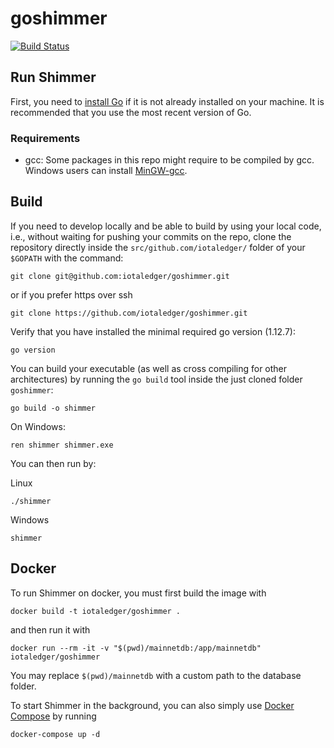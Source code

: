 # goshimmer

[![Build Status](https://travis-ci.org/iotaledger/goshimmer.svg?branch=master)](https://travis-ci.org/iotaledger/goshimmer)

## Run Shimmer

First, you need to [install Go](https://golang.org/doc/install) if it is not already installed on your machine. It is recommended that you use the most recent version of Go.

### Requirements

- gcc: Some packages in this repo might require to be compiled by gcc. Windows users can install [MinGW-gcc](http://tdm-gcc.tdragon.net/download). 


## Build

If you need to develop locally and be able to build by using your local code, i.e., without waiting for pushing your commits on the repo, clone the repository directly inside the `src/github.com/iotaledger/` folder of your `$GOPATH` with the command:

```
git clone git@github.com:iotaledger/goshimmer.git
```

or if you prefer https over ssh

```
git clone https://github.com/iotaledger/goshimmer.git
```

Verify that you have installed the minimal required go version (1.12.7):
```
go version
```

You can build your executable (as well as cross compiling for other architectures) by running the `go build` tool inside the just cloned folder `goshimmer`:

```
go build -o shimmer
```

On Windows:
```
ren shimmer shimmer.exe
```

You can then run by:

Linux
```
./shimmer
```

Windows
```
shimmer
```

## Docker

To run Shimmer on docker, you must first build the image with
```
docker build -t iotaledger/goshimmer .
```
and then run it with
```
docker run --rm -it -v "$(pwd)/mainnetdb:/app/mainnetdb" iotaledger/goshimmer
```
You may replace `$(pwd)/mainnetdb` with a custom path to the database folder.

To start Shimmer in the background, you can also simply use [Docker Compose](https://docs.docker.com/compose/) by running
```
docker-compose up -d
```
